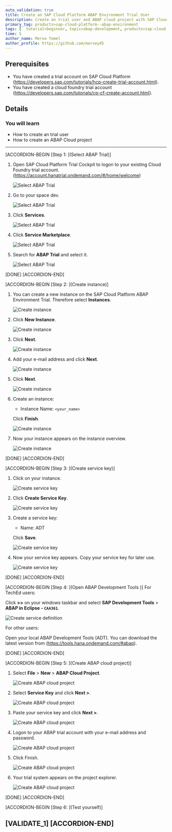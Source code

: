 ```yaml
---
auto_validation: true
title: Create an SAP Cloud Platform ABAP Environment Trial User
description: Create an trial user and ABAP cloud project with SAP Cloud Platform ABAP environment.
primary_tag: products>sap-cloud-platform--abap-environment
tags: [  tutorial>beginner, topic>abap-development, products>sap-cloud-platform ]
time: 5
author_name: Merve Temel
author_profile: https://github.com/mervey45
---
```


## Prerequisites  
 - You have created a trial account on SAP Cloud Platform (https://developers.sap.com/tutorials/hcp-create-trial-account.html).
 - You have created a cloud foundry trial account (https://developers.sap.com/tutorials/cp-cf-create-account.html).

## Details
### You will learn  
  - How to create an trial user
  - How to create an ABAP Cloud project

---
[ACCORDION-BEGIN [Step 1: ](Select ABAP Trial)]
  1. Open SAP Cloud Platform Trial Cockpit to logon to your existing Cloud Foundry trial account.
     (https://account.hanatrial.ondemand.com/#/home/welcome)

     ![Select ABAP Trial](account.png)

  2. Go to your space dev.

      ![Select ABAP Trial](account2.png)

  3. Click **Services**.

      ![Select ABAP Trial](account3.png)

  4. Click **Service Marketplace**.

      ![Select ABAP Trial](account4.png)
 
  5. Search for **ABAP Trial** and select it.

      ![Select ABAP Trial](account5.png)

[DONE]
[ACCORDION-END]

[ACCORDION-BEGIN [Step 2: ](Create instance)]
  1. You can create a new instance on the SAP Cloud Platform ABAP Environment Trial. Therefore select **Instances**.

      ![Create instance](instance.png)

  2. Click **New Instance**.

      ![Create instance](instance2.png)

  3. Click **Next**.

      ![Create instance](instance3.png)

  4. Add your e-mail address and click **Next**.

      ![Create instance](instance4.png)

  5. Click **Next**.

      ![Create instance](instance5.png)

  6. Create an instance:

     - Instance Name: `<your_name>`

     Click **Finish**.

      ![Create instance](instance6.png)

  7. Now your instance appears on the instance overview.

      ![Create instance](instance7.png)

[DONE]
[ACCORDION-END]

[ACCORDION-BEGIN [Step 3: ](Create service key)]
  1. Click on your instance.

      ![Create service key](key.png)

  2. Click **Create Service Key**.

      ![Create service key](key2.png)

  3. Create a service key:

     - Name: ADT

     Click **Save**.

      ![Create service key](key3.png)

  4. Now your service key appears. Copy your service key for later use.

      ![Create service key](key4.png)

[DONE]
[ACCORDION-END]

[ACCORDION-BEGIN [Step 4: ](Open ABAP Development Tools )]
For TechEd users:

Click **>>** on your windows taskbar and select **SAP Development Tools** > **ABAP in Eclipse - `CAA361`**.  

![Create service definition](adt.png)

For other users:

Open your local ABAP Development Tools (ADT). You can download the latest version from (https://tools.hana.ondemand.com/#abap).

[DONE]
[ACCORDION-END]


[ACCORDION-BEGIN [Step 5: ](Create ABAP cloud project)]
  1. Select **File** > **New** > **ABAP Cloud Project**.

      ![Create ABAP cloud project](project.png)

  2. Select **Service Key** and click **Next >**.

      ![Create ABAP cloud project](project2.png)

  3. Paste your service key and click **Next >**.

      ![Create ABAP cloud project](project3.png)

  4. Logon to your ABAP trial account with your e-mail address and password.

      ![Create ABAP cloud project](project4.png)

  5. Click Finish.

      ![Create ABAP cloud project](project5.png)

  6. Your trial system appears on the project explorer.

      ![Create ABAP cloud project](project6.png)

[DONE]
[ACCORDION-END]


[ACCORDION-BEGIN [Step 6: ](Test yourself)]

[VALIDATE_1]
[ACCORDION-END]
---
